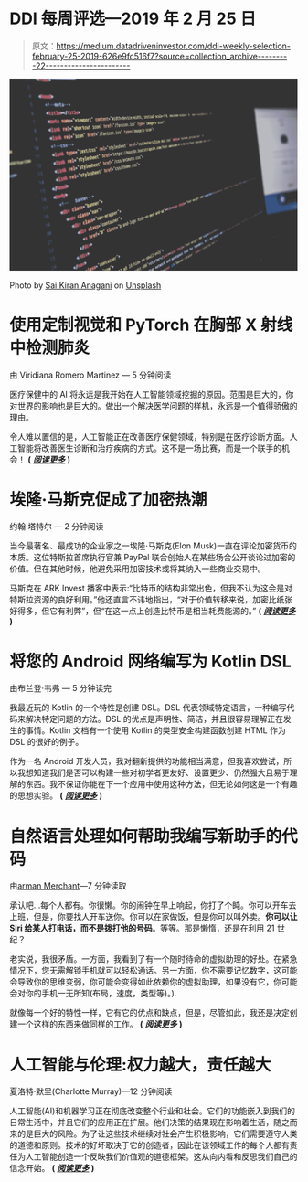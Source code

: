 # DDI 每周评选—2019 年 2 月 25 日

> 原文：<https://medium.datadriveninvestor.com/ddi-weekly-selection-february-25-2019-626e9fc516f7?source=collection_archive---------22----------------------->

![](img/357a2eac62f157e2d4e874ccb4fdd1a1.png)

Photo by [Sai Kiran Anagani](https://unsplash.com/@_imkiran?utm_source=medium&utm_medium=referral) on [Unsplash](https://unsplash.com?utm_source=medium&utm_medium=referral)

# 使用定制视觉和 PyTorch 在胸部 X 射线中检测肺炎

由 Viridiana Romero Martinez — 5 分钟阅读

医疗保健中的 AI 将永远是我开始在人工智能领域挖掘的原因。范围是巨大的，你对世界的影响也是巨大的。做出一个解决医学问题的样机，永远是一个值得骄傲的理由。

令人难以置信的是，人工智能正在改善医疗保健领域，特别是在医疗诊断方面。人工智能将改善医生诊断和治疗疾病的方式。这不是一场比赛，而是一个联手的机会！ **(** [***阅读更多***](https://medium.com/datadriveninvestor/detecting-pneumonia-in-chest-x-rays-with-custom-vision-and-pytorch-e270e071e982) **)**

# 埃隆·马斯克促成了加密热潮

约翰·塔特尔 — 2 分钟阅读

当今最著名、最成功的企业家之一埃隆·马斯克(Elon Musk)一直在评论加密货币的本质。这位特斯拉首席执行官兼 PayPal 联合创始人在某些场合公开谈论过加密的价值。但在其他时候，他避免采用加密技术或将其纳入一些商业交易中。

马斯克在 ARK Invest 播客中表示:“比特币的结构非常出色，但我不认为这会是对特斯拉资源的良好利用。”他还直言不讳地指出，“对于价值转移来说，加密比纸张好得多，但它有利弊”，但“在这一点上创造比特币是相当耗费能源的。” **(** [***阅读更多***](https://medium.com/datadriveninvestor/elon-musk-contributes-to-the-crypto-craze-d13aede086f9) **)**

# 将您的 Android 网络编写为 Kotlin DSL

由布兰登·韦弗 — 5 分钟读完

我最近玩的 Kotlin 的一个特性是创建 DSL。DSL 代表领域特定语言，一种编写代码来解决特定问题的方法。DSL 的优点是声明性、简洁，并且很容易理解正在发生的事情。Kotlin 文档有一个使用 Kotlin 的类型安全构建函数创建 HTML 作为 DSL 的很好的例子。

作为一名 Android 开发人员，我对翻新提供的功能相当满意，但我喜欢尝试，所以我想知道我们是否可以构建一些对初学者更友好、设置更少、仍然强大且易于理解的东西。我不保证你能在下一个应用中使用这种方法，但无论如何这是一个有趣的思想实验。 **(** [***阅读更多***](https://medium.com/datadriveninvestor/write-your-android-networking-as-a-kotlin-dsl-330febae503f) **)**

# 自然语言处理如何帮助我编写新助手的代码

由[arman Merchant](https://medium.com/@armaanmerchant17)—7 分钟读取

承认吧…每个人都有。你很懒。你的闹钟在早上响起，你打了个盹。你可以开车去上班，但是，你要找人开车送你。你可以在家做饭，但是你可以叫外卖。**你可以让 Siri 给某人打电话，而不是拨打他的号码**。等等。那是懒惰，还是在利用 21 世纪？

老实说，我很矛盾。一方面，我看到了有一个随时待命的虚拟助理的好处。在紧急情况下，您无需解锁手机就可以轻松通话。另一方面，你不需要记忆数字，这可能会导致你的思维变弱，你可能会变得如此依赖你的虚拟助理，如果没有它，你可能会对你的手机一无所知(布局，速度，类型等)。).

就像每一个好的特性一样，它有它的优点和缺点，但是，尽管如此，我还是决定创建一个这样的东西来做同样的工作。 **(** [***阅读更多***](https://medium.com/datadriveninvestor/how-natural-language-processing-helped-me-code-my-new-sidekick-ae4c14b39452) **)**

# 人工智能与伦理:权力越大，责任越大

夏洛特·默里(Charlotte Murray)—12 分钟阅读

人工智能(AI)和机器学习正在彻底改变整个行业和社会。它们的功能嵌入到我们的日常生活中，并且它们的应用正在扩展。他们决策的结果现在影响着生活，随之而来的是巨大的风险。为了让这些技术继续对社会产生积极影响，它们需要遵守人类的道德和原则。技术的好坏取决于它的创造者，因此在该领域工作的每个人都有责任为人工智能创造一个反映我们价值观的道德框架。这从向内看和反思我们自己的信念开始。 **(** [***阅读更多***](https://medium.com/datadriveninvestor/https-medium-com-charlottemurray-ai-ethics-with-great-power-comes-great-responsibility-2f537fd6a8f8) **)**